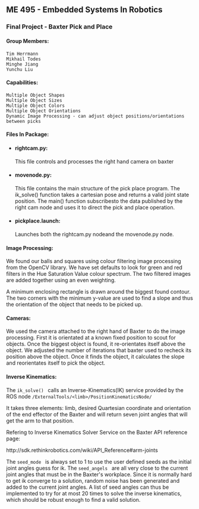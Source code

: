 ## ME 495 - Embedded Systems In Robotics

### Final Project - Baxter Pick and Place

#### Group Members:

    Tim Herrmann
    Mikhail Todes
    Minghe Jiang
    Yunchu Liu

#### Capabilities:

	Multiple Object Shapes
	Multiple Object Sizes
	Multiple Object Colors
	Multiple Object Orientations
	Dynamic Image Processing - can adjust object positions/orientations between picks

#### Files In Package:

* #### rightcam.py:
	This file controls and processes the right hand camera on baxter

* #### movenode.py:
	This file contains the main structure of the pick place program.  The ik_solve() function takes a cartesian pose and returns a valid joint state position.  The main() function subscribesto the data published by the right cam node and uses it to direct the pick and place operation.

* #### pickplace.launch:
	Launches both the rightcam.py nodeand the movenode.py node.


#### Image Processing:

We found our balls and squares using colour filtering image processing from the
OpenCV library. We have set defaults to look for green and red filters in the
Hue Saturation Value colour spectrum. The two filtered images are added together
using an even weighting. 

A minimum enclosing rectangle is drawn around the biggest found contour. The two 
corners with the minimum y-value are used to find a slope and thus the
orientation of the object that needs to be picked up. 

#### Cameras:
We used the camera attached to the right hand of Baxter to do the image
processing. First it is orientated at a known fixed position to scout for objects.
Once the biggest object is found, it re-orientates itself above the object. We 
adjusted the number of iterations that baxter used to recheck its position above
the object. Once it finds the object, it calculates the slope and reorientates 
itself to pick the object. 

#### Inverse Kinematics:

The  `ik_solve() ` calls an Inverse-Kinematics(IK) service provided by the ROS node  `/ExternalTools/<limb>/PositionKinematicsNode/ `

It takes three elements: limb, desired Quartesian coordinate and orientation of the end effector of the Baxter and will return seven joint angles that will get the arm to that position. 

Refering to Inverse Kinematics Solver Service on the Baxter API reference page:

<div>http://sdk.rethinkrobotics.com/wiki/API_Reference#arm-joints </div>

The  `seed_mode ` is always set to 1 to use the user defined seeds as the initial joint angles guess for ik. The  `seed_angels ` are all very close to the current joint angles that must be in the Baxter's workplace. Since it is normally hard to get ik converge to a solution, random noise has been generated and added to the current joint angles. A list of seed angles can thus be implemented to try for at most 20 times to solve the inverse kinematics, which should be robust enough to find a valid solution. 
